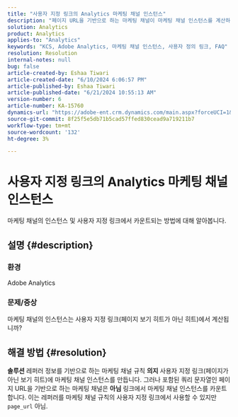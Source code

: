 ```yaml
---
title: "사용자 지정 링크의 Analytics 마케팅 채널 인스턴스"
description: "페이지 URL을 기반으로 하는 마케팅 채널이 마케팅 채널 인스턴스를 계산하지 않는 이유를 알아봅니다."
solution: Analytics
product: Analytics
applies-to: "Analytics"
keywords: "KCS, Adobe Analytics, 마케팅 채널 인스턴스, 사용자 정의 링크, FAQ"
resolution: Resolution
internal-notes: null
bug: false
article-created-by: Eshaa Tiwari
article-created-date: "6/10/2024 6:06:57 PM"
article-published-by: Eshaa Tiwari
article-published-date: "6/21/2024 10:55:13 AM"
version-number: 6
article-number: KA-15760
dynamics-url: "https://adobe-ent.crm.dynamics.com/main.aspx?forceUCI=1&pagetype=entityrecord&etn=knowledgearticle&id=61ae6e37-5427-ef11-840a-00224803cdc1"
source-git-commit: 8f25f5e5db71b5cad57ffed830cead9a719211b7
workflow-type: tm+mt
source-wordcount: '132'
ht-degree: 3%

---
```


# 사용자 지정 링크의 Analytics 마케팅 채널 인스턴스


마케팅 채널의 인스턴스 및 사용자 지정 링크에서 카운트되는 방법에 대해 알아봅니다.

## 설명 {#description}


### 환경

Adobe Analytics

### 문제/증상

마케팅 채널의 인스턴스는 사용자 지정 링크(페이지 보기 히트가 아닌 히트)에서 계산됩니까?


## 해결 방법 {#resolution}


<b>솔루션</b>
레퍼러 정보를 기반으로 하는 마케팅 채널 규칙 <b>의지</b> 사용자 지정 링크(페이지가 아닌 보기 히트)에 마케팅 채널 인스턴스를 만듭니다.
그러나 포함된 쿼리 문자열인 페이지 URL을 기반으로 하는 마케팅 채널은 <b>아님</b> 링크에서 마케팅 채널 인스턴스를 카운트합니다.
이는 레퍼러를 마케팅 채널 규칙의 사용자 지정 링크에서 사용할 수 있지만 `page_url` 아님.
